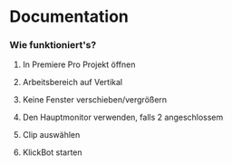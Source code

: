 # Documentation
### Wie funktioniert's?
1. In Premiere Pro Projekt öffnen

2. Arbeitsbereich auf Vertikal

3. Keine Fenster verschieben/vergrößern
   
4. Den Hauptmonitor verwenden, falls 2 angeschlossem
   
5. Clip auswählen

6. KlickBot starten
